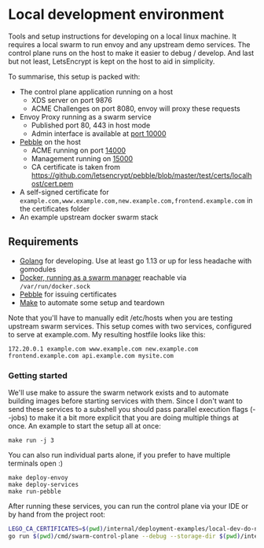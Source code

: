 # Local development environment

Tools and setup instructions for developing on a local linux machine. It requires a local swarm to run envoy
and any upstream demo services. The control plane runs on the host to make it easier to debug / develop. And last but not least, LetsEncrypt 
is kept on the host to aid in simplicity.  

To summarise, this setup is packed with:

- The control plane application running on a host
  - XDS server on port 9876
  - ACME Challenges on port 8080, envoy will proxy these requests
- Envoy Proxy running as a swarm service
  - Published port 80, 443 in host mode
  - Admin interface is available at [port 10000](http://localhost:10000)
- [Pebble](https://github.com/letsencrypt/pebble) on the host
  - ACME running on port [14000](https://127.0.0.1:14000/dir)
  - Management running on [15000](https://127.0.0.1:15000/)
  - CA certificate is taken from https://github.com/letsencrypt/pebble/blob/master/test/certs/localhost/cert.pem
- A self-signed certificate for `example.com,www.example.com,new.example.com,frontend.example.com` in the certificates folder
- An example upstream docker swarm stack


## Requirements

- [Golang](https://golang.org/doc/install) for developing. Use at least go 1.13 or up for less headache with gomodules
- [Docker, running as a swarm manager](https://docs.docker.com/engine/reference/commandline/swarm_init/) reachable via `/var/run/docker.sock`
- [Pebble](https://github.com/letsencrypt/pebble#install) for issuing certificates 
- [Make](https://www.gnu.org/software/make/) to automate some setup and teardown

Note that you'll have to manually edit /etc/hosts when you are testing upstream swarm services. This setup comes with two services, configured to serve at example.com.
My resulting hostfile looks like this: 
```
172.20.0.1 example.com www.example.com new.example.com frontend.example.com api.example.com mysite.com
```

### Getting started

We'll use make to assure the swarm network exists and to automate building images before starting services with them. 
Since I don't want to send these services
 to a subshell you should pass parallel execution flags (--jobs) to make it a bit more explicit that you are doing multiple things at once.
 An example to start the setup all at once: 
```
make run -j 3
```

You can also run individual parts alone, if you prefer to have multiple terminals open :)
```
make deploy-envoy
make deploy-services
make run-pebble
```

After running these services, you can run the control plane via your IDE or by hand from the project root:

```bash
LEGO_CA_CERTIFICATES=$(pwd)/internal/deployment-examples/local-dev-do-not-use/pebble/ca.pem \
go run $(pwd)/cmd/swarm-control-plane --debug --storage-dir $(pwd)/internal/deployment-examples/development-host/certificates/ --acme-email you@provider.com --acme-accept-terms --acme-local
```
